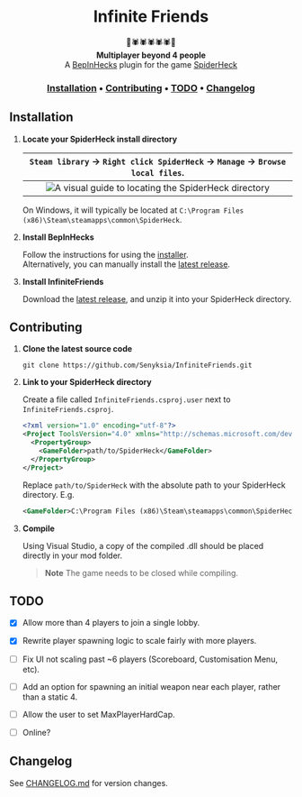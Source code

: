 <div align="center">

# Infinite Friends

:tada::spider::spider::spider::spider::spider::tada:
<br />**Multiplayer beyond 4 people**
<br />A [BepInHecks](https://github.com/cobwebsh/BepInEx) plugin for the game [SpiderHeck](https://store.steampowered.com/app/1329500/SpiderHeck/)

### [Installation](#installation) • [Contributing](#contributing) • [TODO](#todo) • [Changelog](#changelog)

</div>


## Installation

1. **Locate your SpiderHeck install directory**

   | `Steam library` -> `Right click SpiderHeck` -> `Manage` -> `Browse local files`. |
   |:--------------------------------------------------------------------------------:|
   | ![A visual guide to locating the SpiderHeck directory](../assets/locating_directory.png?raw=true) |

   On Windows, it will typically be located at `C:\Program Files (x86)\Steam\steamapps\common\SpiderHeck`.

2. **Install BepInHecks**

   Follow the instructions for using the [installer](https://github.com/cobwebsh/bepinhecks-installer).
   <br />Alternatively, you can manually install the [latest release](https://github.com/cobwebsh/BepInHecks/releases/latest).

3. **Install InfiniteFriends**

   Download the [latest release](https://github.com/Senyksia/InfiniteFriends/releases/latest/download/InfiniteFriends.zip), and unzip it into your SpiderHeck directory.


## Contributing

1. **Clone the latest source code**

   `git clone https://github.com/Senyksia/InfiniteFriends.git`

2. **Link to your SpiderHeck directory**

   Create a file called `InfiniteFriends.csproj.user` next to `InfiniteFriends.csproj`.
   ```xml
   <?xml version="1.0" encoding="utf-8"?>
   <Project ToolsVersion="4.0" xmlns="http://schemas.microsoft.com/developer/msbuild/2003">
     <PropertyGroup>
       <GameFolder>path/to/SpiderHeck</GameFolder>
     </PropertyGroup>
   </Project>
   ```
   Replace `path/to/SpiderHeck` with the absolute path to your SpiderHeck directory. E.g.
   ```xml
   <GameFolder>C:\Program Files (x86)\Steam\steamapps\common\SpiderHeck</GameFolder>
   ```

3. **Compile**

   Using Visual Studio, a copy of the compiled .dll should be placed directly in your mod folder.
   > **Note**
   > The game needs to be closed while compiling.


## TODO

- [x] Allow more than 4 players to join a single lobby.
- [x] Rewrite player spawning logic to scale fairly with more players.
- [ ] Fix UI not scaling past ~6 players (Scoreboard, Customisation Menu, etc).
- [ ] Add an option for spawning an initial weapon near each player, rather than a static 4.
- [ ] Allow the user to set MaxPlayerHardCap.
- [ ] Online?


## Changelog

See [CHANGELOG.md](https://github.com/Senyksia/InfiniteFriends/blob/main/CHANGELOG.md) for version changes.
